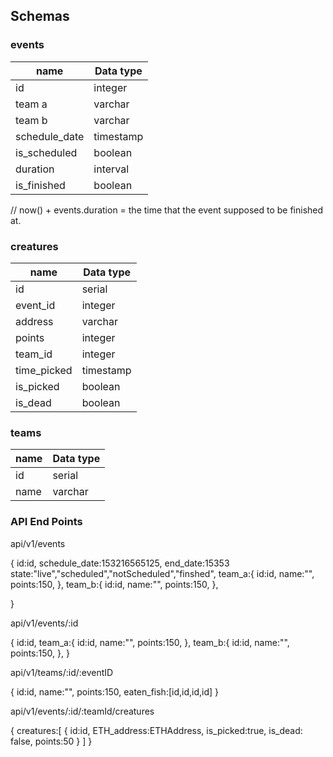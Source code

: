 ## Schemas

### events

| name          | Data type |
| ------------- | --------- |
| id            | integer   |
| team a        | varchar   |
| team b        | varchar   |
| schedule_date | timestamp |
| is_scheduled  | boolean   |
| duration      | interval  |
| is_finished   | boolean   |

// now() + events.duration = the time that the event supposed to be finished at.

[comment]: <> (emaing the points let's see if they can derived from the other relationships or not! )

### creatures

| name        | Data type |
| ----------- | --------- |
| id          | serial    |
| event_id    | integer   |
| address     | varchar   |
| points      | integer   |
| team_id     | integer   |
| time_picked | timestamp |
| is_picked   | boolean   |
| is_dead     | boolean   |

### teams

| name | Data type |
| ---- | --------- |
| id   | serial    |
| name | varchar   |

### API End Points

api/v1/events

{
id:id,
schedule_date:153216565125,
end_date:15353
state:"live","scheduled","notScheduled","finshed",
team_a:{
id:id,
name:"",
points:150,
},
team_b:{
id:id,
name:"",
points:150,
},

}

api/v1/events/:id

{
id:id,
team_a:{
id:id,
name:"",
points:150,
},
team_b:{
id:id,
name:"",
points:150,
},
}

api/v1/teams/:id/:eventID

{
id:id,
name:"",
points:150,
eaten_fish:[id,id,id,id]
}

api/v1/events/:id/:teamId/creatures

{
creatures:[
{
id:id,
ETH_address:ETHAddress,
is_picked:true,
is_dead: false,
points:50
}
]
}
